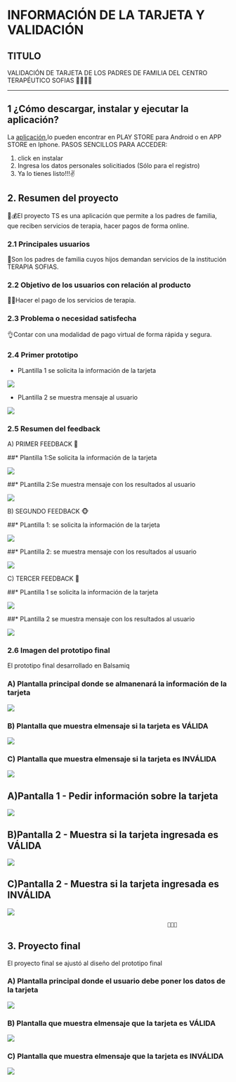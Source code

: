 # INFORMACIÓN DE LA TARJETA Y VALIDACIÓN

## TITULO

VALIDACIÓN DE TARJETA DE LOS PADRES DE FAMILIA DEL CENTRO TERAPÉUTICO SOFIAS 🧘‍♂️🤹‍♂️

***
## 1 ¿Cómo descargar, instalar y ejecutar la aplicación?

La [aplicación](img/logocard.jpg),lo pueden encontrar en PLAY STORE para Android o en APP STORE en Iphone.
PASOS SENCILLOS PARA ACCEDER:
 1. click en instalar
 2. Ingresa los datos personales solicitiados (Sólo para el registro)
 3. Ya lo tienes listo!!!✌

## 2. Resumen del proyecto

📲💰El proyecto TS es una aplicación que permite a los padres de familia, que reciben servicios de terapia, hacer pagos de forma online.

### 2.1 Principales usuarios

💏Son los padres de familia cuyos hijos demandan servicios de la institución TERAPIA SOFIAS.

### 2.2 Objetivo de los usuarios con relación al producto

🤸‍♀️Hacer el pago de los servicios de terapia.

### 2.3 Problema o necesidad satisfecha

👌Contar con una modalidad de pago virtual de forma rápida y segura.

### 2.4 Primer prototipo

* PLantilla 1 se solicita la información de la tarjeta

![](imagenes/primerprototipo1.1.jpg)

* PLantilla 2 se muestra mensaje al usuario

![](imagenes/primerprototipo1.2.jpg)

### 2.5 Resumen del feedback

A) PRIMER FEEDBACK 🐷

##* Plantilla 1:Se solicita la información de la tarjeta

![](imagenes/feedback1.1.jpg)

##* PLantilla 2:Se muestra mensaje con los resultados al usuario

![](imagenes/feedback1.2.jpg)

B) SEGUNDO FEEDBACK 🐵

##* PLantilla 1: se solicita la información de la tarjeta

![](imagenes/feedback2.1.jpg)

##* PLantilla 2: se muestra mensaje con los resultados al usuario

![](imagenes/feedback2.2.jpg)

C) TERCER FEEDBACK 🦁

##* PLantilla 1 se solicita la información de la tarjeta

![](imagenes/feedback3.1.jpg)

##* PLantilla 2 se muestra mensaje con los resultados al usuario

![](imagenes/feedback3.2.jpg)

### 2.6 Imagen del prototipo final

El prototipo final desarrollado en Balsamiq

### A) Plantalla principal donde se almanenará la información de la tarjeta

![](imagenes/pantalla.jpg)

### B) Plantalla que muestra elmensaje si la tarjeta es VÁLIDA

![](imagenes/valido.jpg)

### C) Plantalla que muestra elmensaje si la tarjeta es INVÁLIDA

![](imagenes/invalido.jpg)

## A)Pantalla 1 - Pedir información sobre la tarjeta  

![](imagenes/PROYECTOCREDITCARD.PNG)

## B)Pantalla 2 - Muestra si la tarjeta ingresada es VÁLIDA

![](imagenes/RETIRAPROYECTTCV.PNG)

## C)Pantalla 2 - Muestra si la tarjeta ingresada es INVÁLIDA

![](imagenes/RETIRAPROYECTTCI.PNG)

                                                       🌻🌴🍂
## 3. Proyecto final

El proyecto final se ajustó al diseño del prototipo final

### A) Plantalla principal donde el usuario debe poner los datos de la tarjeta

![](imagenes/proyectofinalpantalla.jpg)

### B) Plantalla que muestra elmensaje que la tarjeta es VÁLIDA

![](imagenes/proyectofinalvalido.jpg)

### C) Plantalla que muestra elmensaje que la tarjeta es INVÁLIDA

![](imagenes/proyectofinalinvalido.jpg)
